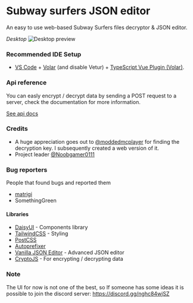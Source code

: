 # Subway surfers JSON editor

An easy to use web-based Subway Surfers files decryptor & JSON editor.

_Desktop_
![Desktop preview](https://cdn.discordapp.com/attachments/709358345676390471/1153745752422633522/image.png)

### Recommended IDE Setup

- [VS Code](https://code.visualstudio.com/) + [Volar](https://marketplace.visualstudio.com/items?itemName=Vue.volar) (and disable Vetur) + [TypeScript Vue Plugin (Volar)](https://marketplace.visualstudio.com/items?itemName=Vue.vscode-typescript-vue-plugin).

### Api reference

You can easly encrypt / decrypt data by sending a POST request to a server, check the documentation for more information.

[See api docs](https://github.com/Farfa7886/subwaySurfers-ezGUI/blob/main/server/README.md)

### Credits

- A huge appreciation goes out to [@moddedmcplayer](https://github.com/moddedmcplayer) for finding the decryption key. I subsequently created a web version of it.
- Project leader [@Noobgamer0111](https://github.com/Noobgamer0111)

### Bug reporters

People that found bugs and reported them

- [matrigi](https://www.tiktok.com/@funtep)
- SomethingGreen

#### Libraries

- [DaisyUI](https://daisyui.com/) - Components library
- [TailwindCSS](https://tailwindcss.com/) - Styling
- [PostCSS](https://www.npmjs.com/package/postcss)
- [Autoprefixer](https://www.npmjs.com/package/autoprefixer)
  ‎
- [Vanilla JSON Editor](https://www.npmjs.com/package/vanilla-jsoneditor) - Advanced JSON editor
- [CryptoJS](https://www.npmjs.com/package/crypto-js) - For encrypting / decrypting data

### Note

The UI for now is not one of the best, so If someone has some ideas it is possible to join the discord server: https://discord.gg/nghc84wjSZ
